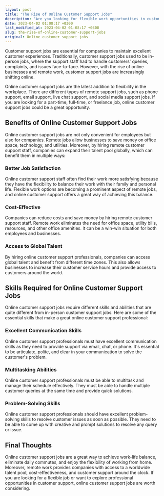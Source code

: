 ```yaml
---
layout: post
title: "The Rise of Online Customer Support Jobs"
description: "Are you looking for flexible work opportunities in customer service support? Learn more about the growing trend of online customer support jobs."
date: 2023-04-02 01:08:17 +0300
last_modified_at: 2023-04-02 01:08:17 +0300
slug: the-rise-of-online-customer-support-jobs
original: Online customer support jobs
---
```

Customer support jobs are essential for companies to maintain excellent customer experiences. Traditionally, customer support jobs used to be in-person jobs, where the support staff had to handle customers' queries, complaints, and issues face-to-face. However, with the rise of online businesses and remote work, customer support jobs are increasingly shifting online.

Online customer support jobs are the latest addition to flexibility in the workplace. There are different types of remote support jobs, such as phone support, email support, live chat support, and social media support jobs. If you are looking for a part-time, full-time, or freelance job, online customer support jobs could be a great opportunity.

## Benefits of Online Customer Support Jobs

Online customer support jobs are not only convenient for employees but also for companies. Remote jobs allow businesses to save money on office space, technology, and utilities. Moreover, by hiring remote customer support staff, companies can expand their talent pool globally, which can benefit them in multiple ways:

### Better Job Satisfaction

Online customer support staff often find their work more satisfying because they have the flexibility to balance their work with their family and personal life. Flexible work options are becoming a prominent aspect of remote jobs, and online customer support offers a great way of achieving this balance.

### Cost-Effective

Companies can reduce costs and save money by hiring remote customer support staff. Remote work eliminates the need for office space, utility bills, resources, and other office amenities. It can be a win-win situation for both employees and businesses.

### Access to Global Talent

By hiring online customer support professionals, companies can access global talent and benefit from different time zones. This also allows businesses to increase their customer service hours and provide access to customers around the world.

## Skills Required for Online Customer Support Jobs

Online customer support jobs require different skills and abilities that are quite different from in-person customer support jobs. Here are some of the essential skills that make a great online customer support professional:

### Excellent Communication Skills

Online customer support professionals must have excellent communication skills as they need to provide support via email, chat, or phone. It's essential to be articulate, polite, and clear in your communication to solve the customer's problem.

### Multitasking Abilities

Online customer support professionals must be able to multitask and manage their schedule effectively. They must be able to handle multiple customer queries at the same time and provide quick solutions.

### Problem-Solving Skills

Online customer support professionals should have excellent problem-solving skills to resolve customer issues as soon as possible. They need to be able to come up with creative and prompt solutions to resolve any query or issue.

## Final Thoughts

Online customer support jobs are a great way to achieve work-life balance, eliminate daily commutes, and enjoy the flexibility of working from home. Moreover, remote work provides companies with access to a worldwide talent pool, cost-effectiveness, and customer support around the clock. If you are looking for a flexible job or want to explore professional opportunities in customer support, online customer support jobs are worth considering.